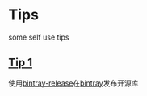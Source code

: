 # Tips
some self use tips
## [Tip 1](/bintray/bintray)
使用[bintray-release](https://github.com/novoda/bintray-release)在[bintray](http://bintray.com/)发布开源库
